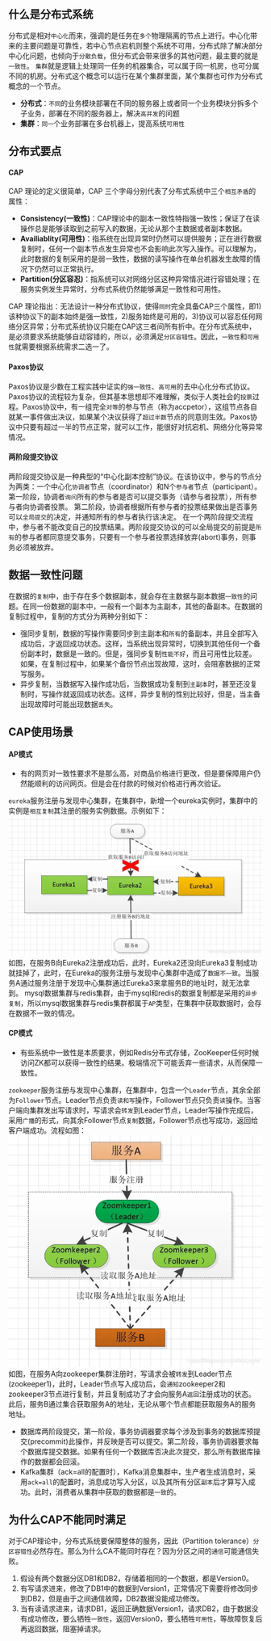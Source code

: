 ## 什么是分布式系统
分布式是相对`中心化`而来，强调的是任务在`多个`物理隔离的节点上进行。中心化带来的主要问题是可靠性，若中心节点宕机则整个系统不可用，分布式除了解决部分中心化问题，也倾向于`分散负载`，但分布式会带来很多的其他问题，最主要的就是`一致性`。
`集群`就是逻辑上处理同一任务的机器集合，可以属于同一机房，也可分属不同的机房。分布式这个概念可以运行在某个集群里面，某个集群也可作为分布式概念的一个节点。
- **分布式**：`不同`的业务模块部署在不同的服务器上或者同一个业务模块分拆多个子业务，部署在不同的服务器上，解决`高并发`的问题
- **集群**：`同一`个业务部署在多台机器上，提高系统`可用性`

## 分布式要点
#### CAP
CAP 理论的定义很简单，CAP 三个字母分别代表了分布式系统中三个`相互矛盾`的属性：
- **Consistency(一致性)**：CAP理论中的副本一致性特指强一致性；保证了在读操作总是能够读取到之前写入的数据，无论从那个主数据或者副本数据。
- **Availiablity(可用性)**：指系统在出现异常时仍然可以提供服务；正在进行数据复制时，任何一个副本节点发生异常也不会影响此次写入操作。可以理解为，此时数据的复制采用的是弱一致性，数据的读写操作在单台机器发生故障的情况下仍然可以正常执行。
- **Partition(分区容忍)**：指系统可以对网络分区这种异常情况进行容错处理；在服务实例发生异常时，分布式系统仍然能够满足一致性和可用性。

CAP 理论指出：无法设计一种分布式协议，使得`同时`完全具备CAP三个属性，即1)该种协议下的副本始终是强一致性，2)服务始终是可用的，3)协议可以容忍任何网络分区异常；分布式系统协议只能在CAP这三者间所有折中。在分布式系统中，是必须要求系统能够自动容错的，所以，必须满足`分区容错性`。因此，`一致性`和`可用性`就需要根据系统需求二选一了。
#### Paxos协议
Paxos协议是少数在工程实践中证实的`强一致性`、`高可用`的去中心化分布式协议。Paxos协议的流程较为复杂，但其基本思想却不难理解，类似于人类社会的`投票`过程。Paxos协议中，有一组完全`对等`的参与节点（称为accpetor），这组节点各自就某一事件做出决议，如果某个决议获得了`超过半数`节点的同意则生效。Paxos协议中只要有超过一半的节点正常，就可以工作，能很好对抗宕机、网络分化等异常情况。
#### 两阶段提交协议
两阶段提交协议是一种典型的“中心化副本控制”协议。在该协议中，参与的节点分为两类：一个中心化`协调者`节点（coordinator）和N个`参与者`节点（participant）。
第一阶段，协调者`询问`所有的参与者是否可以提交事务（请参与者投票），所有参与者向协调者投票。
第二阶段，协调者根据所有参与者的投票结果做出是否事务可以`全局提交`的决定，并通知所有的参与者执行该决定。
在一个两阶段提交流程中，参与者不能改变自己的投票结果。两阶段提交协议的可以全局提交的前提是`所有`的参与者都同意提交事务，只要有一个参与者投票选择放弃(abort)事务，则事务必须被放弃。

## 数据一致性问题
在数据的`复制`中，由于存在多个数据副本，就会存在主数据与副本数据`一致性`的问题。在同一份数据的副本中，一般有一个副本为主副本，其他的备副本。在数据的复制过程中，复制的方式分为两种分别如下：
- 强同步复制，数据的写操作需要同步到主副本和`所有`的备副本，并且全部写入成功后，才返回成功状态。这样，当系统出现异常时，切换到其他任何一个备份副本时，数据是一致的。但是，强同步复制`性能不好`，而且可用性比较差。如果，在复制过程中，如果某个备份节点出现故障，这时，会阻塞数据的正常写服务。
- 异步复制，当数据写入操作成功后，当数据成功复制到`主副本`时，甚至还没复制时，写操作就返回成功状态。这样，异步复制的性别比较好，但是，当主备出现故障时可能出现数据`丢失`。

## CAP使用场景
#### AP模式
- 有的网页对一致性要求不是那么高，对商品价格进行更改，但是要保障用户仍然能顺利的访问网页。但是会在付款的时候对价格进行再次验证。

`eureka`服务注册与发现中心集群，在集群中，新增一个eureka实例时，集群中的实例是`相互复制`其注册的服务实例数据。示例如下：
![](pic/eureka.png)
如图，在服务B向Eureka2注册成功后，此时，Eureka2还没向Eureka3复制成功就挂掉了，此时，在Eureka的服务注册与发现中心集群中造成了`数据不一致`。当服务A通过服务注册于发现中心集群通过Eureka3来拿服务B的地址时，就无法拿到。
mysql数据集群与redis集群，由于mysql和redis的数据复制都是采用的`异步复制`，所以mysql数据集群与redis集群都属于`AP`类型，在集群中获取数据时，会存在数据不一致的情况。
#### CP模式
- 有些系统中一致性是本质要求，例如Redis分布式存储，ZooKeeper任何时候访问ZK都可以获得一致性的结果。极端情况下可能丢弃一些请求，从而保障一致性。

`zookeeper`服务注册与发现中心集群，在集群中，包含一个`Leader`节点，其余全部为`Follower`节点。Leader节点负责`读和写`操作，Follower节点只负责`读`操作。当客户端向集群发出写请求时，写请求会`转发`到Leader节点，Leader写操作完成后，采用`广播`的形式，向其余Follower节点`复制`数据，Follower节点也写成功，返回给客户端成功。流程如图：
![](pic/zookeeper.png)
如图，在服务A向zookeeper集群注册时，写请求会被`转发`到Leader节点(zookeeper1)，此时，Leader节点写入成功后，会`通知`zookeeper2和zookeeper3节点进行复制，并且复制成功了才会向服务A`返回`注册成功的状态。此后，服务B通过集合获取服务A的地址，无论从哪个节点都能获取服务A的服务地址。
- 数据库两阶段提交，第一阶段，事务协调器要求每个涉及到事务的数据库预提交(precommit)此操作，并反映是否可以提交。第二阶段，事务协调器要求每个数据库提交数据。如果有任何一个数据库否决此次提交，那么所有数据库操作的数据都会回滚。
- Kafka集群（ack=all的配置时），Kafka消息集群中，生产者生成消息时，采用`ack=all`的配置时，消息成功写入分区，以及其所有分区`副本`后才算写入成功。此时，消费者从集群中获取的数据都是`一致`的。

## 为什么CAP不能同时满足
对于CAP理论中，分布式系统要保障整体的服务，因此（Partition tolerance）`分区容错性`必然存在。那么为什么CA不能同时存在？因为分区之间的`通信`可能通信失败。
1. 假设有两个数据分区DB1和DB2，存储着相同的一个数据，都是Version0。
2. 有写请求进来，修改了DB1中的数据到Version1，正常情况下需要将修改同步到DB2，但是由于之间通信故障，DB2数据没能成功修改。
3. 当有读请求进来，请求DB1，返回正确数据Version1，请求DB2，由于数据没有成功修改，要么牺牲`一致性`，返回Version0，要么牺牲`可用性`，等故障恢复后再返回数据，阻塞掉请求。
